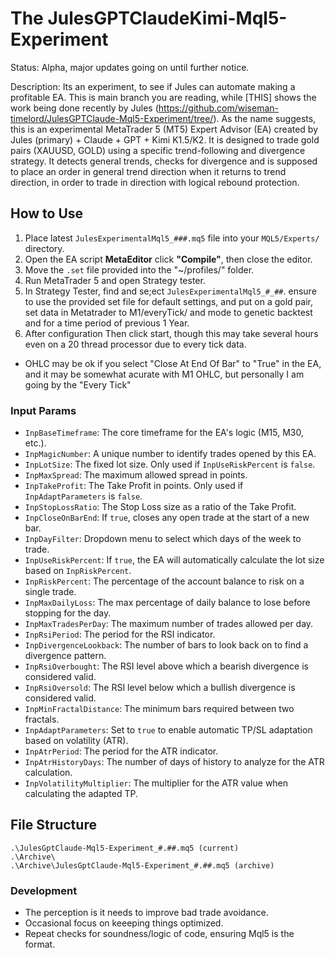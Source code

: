 # The JulesGPTClaudeKimi-Mql5-Experiment
Status: Alpha, major updates going on until further notice.

Description:
Its an experiment, to see if Jules can automate making a profitable EA. This is main branch you are reading, while [THIS] shows the work being done recently by Jules (https://github.com/wiseman-timelord/JulesGPTClaude-Mql5-Experiment/tree/). As the name suggests, this is an experimental MetaTrader 5 (MT5) Expert Advisor (EA) created by Jules (primary) + Claude + GPT + Kimi K1.5/K2. It is designed to trade gold pairs (XAUUSD, GOLD) using a specific trend-following and divergence strategy. It detects general trends, checks for divergence and is supposed to place an order in general trend direction when it returns to trend direction, in order to trade in direction with logical rebound protection. 

## How to Use
1. Place latest `JulesExperimentalMql5_###.mq5` file into your `MQL5/Experts/` directory.
2. Open the EA script **MetaEditor**  click **"Compile"**, then close the editor.
3. Move the `.set` file provided into the "~/profiles/" folder.
4. Run MetaTrader 5 and open Strategy tester.
3. In Strategy Tester, find and se;ect `JulesExperimentalMql5_#_##`. ensure to use the provided set file for default settings, and put on a gold pair, set data in Metatrader to M1/everyTick/ and mode to genetic backtest and for a time period of previous 1 Year. 
5. After configuration Then click start, though this may take several hours even on a 20 thread processor due to every tick data.

- OHLC may be ok if you select "Close At End Of Bar" to "True" in the EA, and it may be somewhat acurate with M1 OHLC, but personally I am going by the "Every Tick"

### Input Params
*   `InpBaseTimeframe`: The core timeframe for the EA's logic (M15, M30, etc.).
*   `InpMagicNumber`: A unique number to identify trades opened by this EA.
*   `InpLotSize`: The fixed lot size. Only used if `InpUseRiskPercent` is `false`.
*   `InpMaxSpread`: The maximum allowed spread in points.
*   `InpTakeProfit`: The Take Profit in points. Only used if `InpAdaptParameters` is `false`.
*   `InpStopLossRatio`: The Stop Loss size as a ratio of the Take Profit.
*   `InpCloseOnBarEnd`: If `true`, closes any open trade at the start of a new bar.
*   `InpDayFilter`: Dropdown menu to select which days of the week to trade.
*   `InpUseRiskPercent`: If `true`, the EA will automatically calculate the lot size based on `InpRiskPercent`.
*   `InpRiskPercent`: The percentage of the account balance to risk on a single trade.
*   `InpMaxDailyLoss`: The max percentage of daily balance to lose before stopping for the day.
*   `InpMaxTradesPerDay`: The maximum number of trades allowed per day.
*   `InpRsiPeriod`: The period for the RSI indicator.
*   `InpDivergenceLookback`: The number of bars to look back on to find a divergence pattern.
*   `InpRsiOverbought`: The RSI level above which a bearish divergence is considered valid.
*   `InpRsiOversold`: The RSI level below which a bullish divergence is considered valid.
*   `InpMinFractalDistance`: The minimum bars required between two fractals.
*   `InpAdaptParameters`: Set to `true` to enable automatic TP/SL adaptation based on volatility (ATR).
*   `InpAtrPeriod`: The period for the ATR indicator.
*   `InpAtrHistoryDays`: The number of days of history to analyze for the ATR calculation.
*   `InpVolatilityMultiplier`: The multiplier for the ATR value when calculating the adapted TP.

## File Structure
```
.\JulesGptClaude-Mql5-Experiment_#.##.mq5 (current)
.\Archive\
.\Archive\JulesGptClaude-Mql5-Experiment_#.##.mq5 (archive)
```

### Development
- The perception is it needs to improve bad trade avoidance.
- Occasional focus on keeeping things optimized.
- Repeat checks for soundness/logic of code, ensuring Mql5 is the format.

